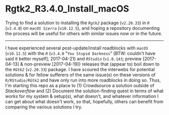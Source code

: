 # Rgtk2_R3.4.0_Install_macOS

Trying to find a solution to installing the _`Rgtk2`_ package (`v2.20.33`) in _`R`_ (`v3.4.0`) on _`macOS Sierra`_ (`v10.12.5`), and hoping a repository documenting the process will be useful for others with similar issues now or in the future.

-----

I have experienced several post-update/install roadblocks with _`macOS`_ (`v10.12.5`) with the _`R`_ (`v3.4.0` "`You Stupid Darkness`" [BTW: couldn't have said it better myself]; 2017-04-21) and _`RStudio`_ (`v1.0.143`; preview [2017-04-13] & non-preview [2017-04-19]) releases that (appear to) boil down to the _`RGtk2`_ (`v2.20.33`) package. I have scoured the interwebs for potential solutions & for fellow sufferers of the same issue(s) on these versions of `R/RStudio/RGtk2` and  have only run into more roadblocks in doing so. Thus, I'm starting this repo as a place to (1) Crowdsource a solution outside of _Stackoverflow_ and (2) Document the solution-finding quest in terms of what works for my system & setup(s), what doesn't, and whatever information I can get about what doesn't work, so that, hopefully, others can benefit from comparing the various solutions I try.

